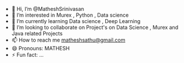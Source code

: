 - 👋 Hi, I’m @MatheshSrinivasan
- 👀 I’m interested in Murex , Python , Data science
- 🌱 I’m currently learning  Data science , Deep Learning
- 💞️ I’m looking to collaborate on Project's on Data Science , Murex and Java related Projects
- 📫 How to reach me matheshsathu@gmail.com
- 😄 Pronouns: MATHESH
- ⚡ Fun fact: ...

<!---
MatheshSrinivasan/MatheshSrinivasan is a ✨ special ✨ repository because its `README.md` (this file) appears on your GitHub profile.
You can click the Preview link to take a look at your changes.
--->
